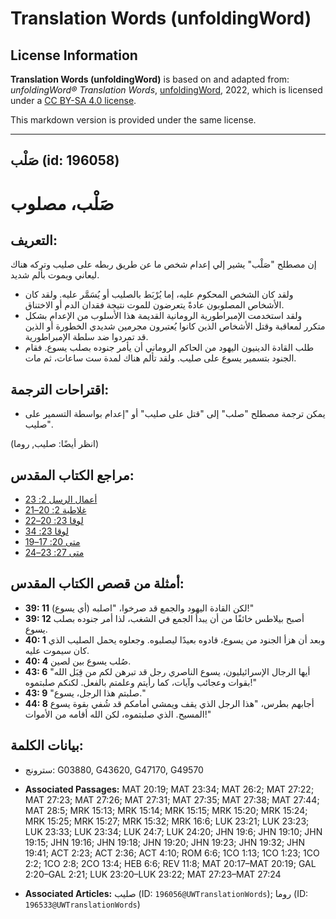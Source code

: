# Translation Words (unfoldingWord)

## License Information

**Translation Words (unfoldingWord)** is based on and adapted from: _unfoldingWord® Translation Words_, [unfoldingWord](https://unfoldingword.org/utw), 2022, which is licensed under a [CC BY-SA 4.0 license](https://creativecommons.org/licenses/by-sa/4.0/legalcode.en).

This markdown version is provided under the same license.



--------------------------------

## صَلْب (id: 196058)

صَلْب، مصلوب
============

التعريف:
--------

إن مصطلح "صَلْب" يشير إلي إعدام شخص ما عن طريق ربطه على صليب وتركه هناك ليعاني ويموت بألم شديد.

* ولقد كان الشخص المحكوم عليه، إما يُرْبَط بالصليب أو يُسَمَّر عليه. ولقد كان الأشخاص المصلوبون عادةً يتعرضون للموت نتيجة فقدان الدم أو الاختناق.
* ولقد استخدمت الإمبراطورية الرومانية القديمة هذا الأسلوب من الإعدام بشكل متكرر لمعاقبة وقتل الأشخاص الذين كانوا يُعتبرون مجرمين شديدي الخطورة أو الذين قد تمردوا ضد سلطة الإمبراطورية.
* طلب القادة الدينيون اليهود من الحاكم الروماني أن يأمر جنوده بصلب يسوع. فقام الجنود بتسمير يسوع على صليب. ولقد تألم هناك لمدة ست ساعات، ثم مات.

اقتراحات الترجمة:
-----------------

* يمكن ترجمة مصطلح "صلب" إلى "قتل على صليب" أو "إعدام بواسطة التسمير على صليب".

(انظر أيضًا: صليب, روما)

مراجع الكتاب المقدس:
--------------------

* [أعمال الرسل 2: 23](https://ref.ly/Acts2:23)
* [غلاطية 2: 20–21](https://ref.ly/Gal2:20-Gal2:21)
* [لوقا 23: 20–22](https://ref.ly/Luke23:20-Luke23:22)
* [لوقا 23: 34](https://ref.ly/Luke23:34)
* [متى 20: 17–19](https://ref.ly/Matt20:17-Matt20:19)
* [متى 27: 23–24](https://ref.ly/Matt27:23-Matt27:24)

أمثلة من قصص الكتاب المقدس:
---------------------------

* **39: 11** لكن القادة اليهود والجمع قد صرخوا، "اصلبه (أي يسوع)!"
* **39: 12** أصبح بيلاطس خائفًا من أن يبدأ الجمع في الشغب، لذا أمر جنوده بصلب يسوع.
* **40: 1** وبعد أن هزأ الجنود من يسوع، قادوه بعيدًا ليصلبوه. وجعلوه يحمل الصليب الذي كان سيموت عليه.
* **40: 4** صُلب يسوع بين لصين.
* **43: 6** "أيها الرجال الإسرائيليون، يسوع الناصري رجل قد تبرهن لكم من قِبَل الله بقوات وعجائب وآيات، كما رأيتم وعلمتم بالفعل. لكنكم صلبتموه!"
* **43: 9** "صلبتم هذا الرجل، يسوع."
* **44: 8** أجابهم بطرس، "هذا الرجل الذي يقف ويمشي أمامكم قد شُفي بقوة يسوع المسيح. الذي صلبتموه، لكن الله أقامه من الأموات!"

بيانات الكلمة:
--------------

* سترونج: G03880, G43620, G47170, G49570

* **Associated Passages:** MAT 20:19; MAT 23:34; MAT 26:2; MAT 27:22; MAT 27:23; MAT 27:26; MAT 27:31; MAT 27:35; MAT 27:38; MAT 27:44; MAT 28:5; MRK 15:13; MRK 15:14; MRK 15:15; MRK 15:20; MRK 15:24; MRK 15:25; MRK 15:27; MRK 15:32; MRK 16:6; LUK 23:21; LUK 23:23; LUK 23:33; LUK 23:34; LUK 24:7; LUK 24:20; JHN 19:6; JHN 19:10; JHN 19:15; JHN 19:16; JHN 19:18; JHN 19:20; JHN 19:23; JHN 19:32; JHN 19:41; ACT 2:23; ACT 2:36; ACT 4:10; ROM 6:6; 1CO 1:13; 1CO 1:23; 1CO 2:2; 1CO 2:8; 2CO 13:4; HEB 6:6; REV 11:8; MAT 20:17–MAT 20:19; GAL 2:20–GAL 2:21; LUK 23:20–LUK 23:22; MAT 27:23–MAT 27:24
* **Associated Articles:** صليب (ID: `196056@UWTranslationWords`); روما (ID: `196533@UWTranslationWords`)

